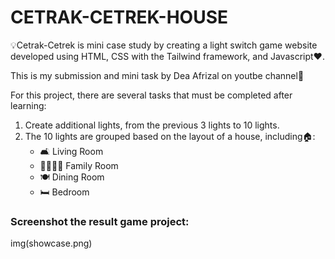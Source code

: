 # CETRAK-CETREK-HOUSE

💡Cetrak-Cetrek is mini case study by creating a light switch game website developed using HTML, CSS with the Tailwind framework, and Javascript❤️.

This is my submission and mini task by Dea Afrizal on youtbe channel👋

For this project, there are several tasks that must be completed after learning:

1. Create additional lights, from the previous 3 lights to 10 lights.
2. The 10 lights are grouped based on the layout of a house, including🏠:
   - 🛋️ Living Room
   - 👨‍👩‍👧‍👦 Family Room
   - 🍽️ Dining Room
   - 🛏️ Bedroom

### Screenshot the result game project:

img(showcase.png)
